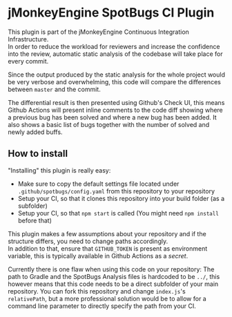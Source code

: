 # jMonkeyEngine SpotBugs CI Plugin

This plugin is part of the jMonkeyEngine Continuous Integration Infrastructure.  
In order to reduce the workload for reviewers and increase the confidence into the review, automatic static analysis of the codebase will take place for every commit.  

Since the output produced by the static analysis for the whole project would be very verbose and overwhelming, this code will compare the differences between `master` and the commit.  

The differential result is then presented using Github's Check UI, this means Github Actions will present inline comments to the code diff showing where a previous bug has been solved and where a new bug has been added. It also shows a basic list of bugs together with the number of solved and newly added buffs.  

## How to install

"Installing" this plugin is really easy:

- Make sure to copy the default settings file located under `.github/spotbugs/config.yaml` from this repository to your repository
- Setup your CI, so that it clones this repository into your build folder (as a subfolder)
- Setup your CI, so that `npm start` is called (You might need `npm install` before that)

This plugin makes a few assumptions about your repository and if the structure differs, you need to change paths accordingly.  
In addition to that, ensure that `GITHUB_TOKEN` is present as environment variable, this is typically available in Github Actions as a _secret_.  

Currently there is one flaw when using this code on your repository: The path to Gradle and the SpotBugs Analysis files is hardcoded to be `../`, this however means that this code needs to be a direct subfolder of your main repository. You can fork this repository and change `index.js`'s  `relativePath`, but a more professional solution would be to allow for a command line parameter to directly specify the path from your CI.

